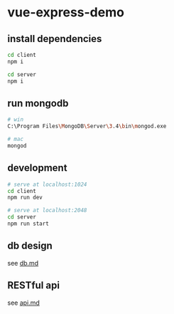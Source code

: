 # vue-express-demo

## install dependencies
``` bash
cd client
npm i
```

``` bash
cd server
npm i
```

## run mongodb
``` bash
# win
C:\Program Files\MongoDB\Server\3.4\bin\mongod.exe

# mac
mongod
```

## development
``` bash
# serve at localhost:1024
cd client
npm run dev
```

``` bash
# serve at localhost:2048
cd server
npm run start
```

## db design
see [db.md](server/docs/db.md)

## RESTful api
see [api.md](server/docs/api.md)
